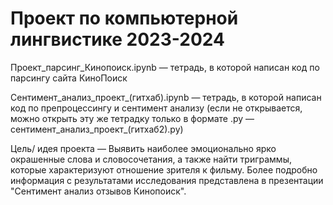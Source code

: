 # Проект по компьютерной лингвистике 2023-2024
Проект_парсинг_Кинопоиск.ipynb — тетрадь, в которой написан код по парсингу сайта КиноПоиск

Сентимент_анализ_проект_(гитхаб).ipynb — тетрадь, в которой написан код по препроцессингу и сентимент анализу (если не открывается, можно открыть эту же тетрадку только в формате .py — сентимент_анализ_проект_(гитхаб2).py)

Цель/ идея проекта — Выявить наиболее эмоционально ярко окрашенные слова и словосочетания, а также найти триграммы, которые характеризуют отношение зрителя к фильму.
Более подробно информация с результатами исследования представлена в презентации "Сентимент анализ отзывов Кинопоиск".
